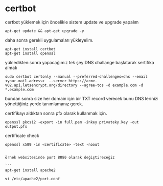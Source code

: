 # certbot

certbot yüklemek için öncelikle sistem update ve upgrade yapalım

```
apt-get update && apt-get upgrade -y
```

daha sonra gerekli uygulamaları yükleyelim.

```
apt-get install certbot
apt-get install openssl
```

yükledikten sonra yapacağımız tek şey DNS challange başlatarak sertifika almak

```
sudo certbot certonly --manual --preferred-challenges=dns --email <your-mail-adress>  --server https://acme-v02.api.letsencrypt.org/directory --agree-tos -d example.com -d *.example.com
```

bundan sonra size her domain için bir TXT record verecek bunu DNS lerinizi yönettiğiniz yerde tanımlamanız gerek.

certifikayı aldıktan sonra pfx olarak kullanmak için.

```
openssl pkcs12 -export -in full.pem -inkey privateky.key -out output.pfx
```

certificate check


````
openssl x509 -in <certificate> -text -noout


örnek websitesinde port 8080 olarak değiştireceğiz

```
apt-get install apache2

vi /etc/apache2/port.conf 
